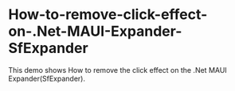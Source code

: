 # How-to-remove-click-effect-on-.Net-MAUI-Expander-SfExpander

This demo shows How to remove the click effect on the .Net MAUI Expander(SfExpander).